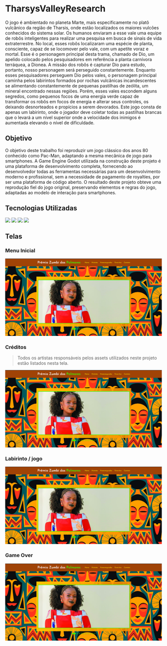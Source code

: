# TharsysValleyResearch

O jogo é ambientado no planeta Marte, mais especificamente no platô vulcânico da
região de Tharsis, onde estão localizados os maiores vulcões conhecidos do sistema solar. 
Os humanos enviaram a esse vale uma equipe de robôs inteligentes para realizar uma pesquisa
em busca de sinais de vida extraterrestre. No local, esses robôs localizaram uma espécie de
planta, consciente, capaz de se locomover pelo vale, com um apetite voraz e mortal. 
Esse é o personagem principal desta trama, chamado de Dio, um apelido colocado pelos pesquisadores
em referência a planta carnívora terráquea, a Dionea.
A missão dos robôs é capturar Dio para estudo, portanto, nosso personagem será
perseguido constantemente. Enquanto esses pesquisadores perseguem Dio pelos vales, o
personagem principal caminha pelos labirintos formados por rochas vulcânicas
incandescentes se alimentando constantemente de pequenas pastilhas de zeólita, um mineral
encontrado nessas regiões. Porém, esses vales escondem alguns segredos, como pequenos
focos de uma energia verde capaz de transformar os robôs em focos de energia e alterar seus
controles, os deixando desnorteados e propícios a serem devorados.
Este jogo consta de apenas um labirinto, onde o jogador deve coletar todas as pastilhas
brancas que o levará a um nível superior onde a velocidade dos inimigos é aumentada
elevando o nível de dificuldade.


## Objetivo
O objetivo deste trabalho foi reproduzir um jogo clássico dos anos 80 conhecido como Pac-Man, adaptando a
mesma mecânica de jogo para smartphones. A Game Engine Godot utilizada na construção
deste projeto é uma plataforma de desenvolvimento completa, fornecendo ao desenvolvedor
todas as ferramentas necessárias para um desenvolvimento moderno e profissional, sem a
necessidade de pagamento de royalties, por ser uma plataforma de código aberto. O resultado
deste projeto obteve uma reprodução fiel do jogo original, preservando elementos e regras do
jogo, adaptadas ao modelo de interação para smartphones.

## Tecnologias Utilizadas

[<img src="https://img.shields.io/badge/Godot-478CBF?style=for-the-badge&logo=GodotEngine&logoColor=white" />](https://godotengine.org/)
[<img src="https://img.shields.io/badge/Godot-478CBF?style=for-the-badge&logo=GodotEngine&logoColor=white" />](https://docs.godotengine.org/pt-br/4.x/tutorials/scripting/gdscript/gdscript_basics.html)
[<img src="https://img.shields.io/badge/gimp-5C5543?style=for-the-badge&logo=gimp&logoColor=white" />](https://www.gimp.org/)
[<img src="https://img.shields.io/badge/Android_Studio-3DDC84?style=for-the-badge&logo=android-studio&logoColor=white" />](https://developer.android.com/?hl=pt-br)

## Telas

### Menu Inicial
<img src="https://github.com/LucasEPaduam/PremioZumbi/blob/main/Imagens/telaInicial.PNG?raw=true">

### Créditos 
> Todos os artistas responsáveis pelos assets utilizados neste projeto estão listados nesta tela.
<img src="https://github.com/LucasEPaduam/PremioZumbi/blob/main/Imagens/telaInicial.PNG?raw=true">

### Labirinto / jogo
<img src="https://github.com/LucasEPaduam/PremioZumbi/blob/main/Imagens/telaInicial.PNG?raw=true">

### Game Over
<img src="https://github.com/LucasEPaduam/PremioZumbi/blob/main/Imagens/telaInicial.PNG?raw=true">

